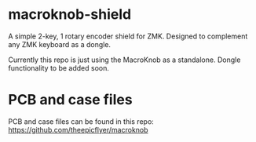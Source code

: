 # macroknob-shield
A simple 2-key, 1 rotary encoder shield for ZMK. Designed to complement any ZMK keyboard as a dongle.

Currently this repo is just using the MacroKnob as a standalone. Dongle functionality to be added soon.

# PCB and case files
PCB and case files can be found in this repo: https://github.com/theepicflyer/macroknob
